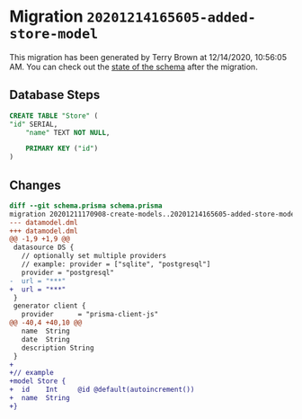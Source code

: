 # Migration `20201214165605-added-store-model`

This migration has been generated by Terry Brown at 12/14/2020, 10:56:05 AM.
You can check out the [state of the schema](./schema.prisma) after the migration.

## Database Steps

```sql
CREATE TABLE "Store" (
"id" SERIAL,
    "name" TEXT NOT NULL,

    PRIMARY KEY ("id")
)
```

## Changes

```diff
diff --git schema.prisma schema.prisma
migration 20201211170908-create-models..20201214165605-added-store-model
--- datamodel.dml
+++ datamodel.dml
@@ -1,9 +1,9 @@
 datasource DS {
   // optionally set multiple providers
   // example: provider = ["sqlite", "postgresql"]
   provider = "postgresql"
-  url = "***"
+  url = "***"
 }
 generator client {
   provider      = "prisma-client-js"
@@ -40,4 +40,10 @@
   name  String
   date  String
   description String
 }
+
+// example
+model Store {
+  id    Int     @id @default(autoincrement())
+  name  String
+}
```


